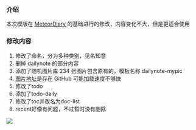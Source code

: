 ### 介绍

本次模版在 [MeteorDiary](https://github.com/zhangzz66/MeteorDiary) 的基础进行的修改，内容变化不大，但是更适合使用

### 修改内容

1. 修改了命名，分为多种类别，见名知意
2. 删掉 dailynote 的部分内容
3. 添加了随机图片库  234 张图片包含原有的，模板名称 dailynote-mypic
4. [图片地址](https://github.com/LaneDu/SiYuan-Pic/tree/main/pic)是存在 GitHub 可能加载速度不够快
5. 修改了todo
6. 添加了todo-daily
7. 修改了toc并改名为doc-list
8. recent好像有问题，不过暂时没有删除


![](https://cdn.nlark.com/yuque/0/2021/png/21376548/1625412027429-746af281-9110-440d-b1fd-088c9d1b7c9a.png?x-oss-process=image%2Fresize%2Cw_1496)

